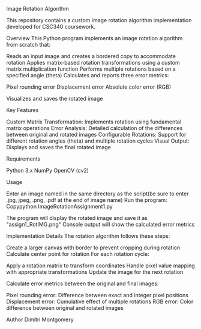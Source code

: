 Image Rotation Algorithm

This repository contains a custom image rotation algorithm implementation developed for CSC340 coursework.

Overview
This Python program implements an image rotation algorithm from scratch that:

Reads an input image and creates a bordered copy to accommodate rotation
Applies matrix-based rotation transformations using a custom matrix multiplication function
Performs multiple rotations based on a specified angle (theta)
Calculates and reports three error metrics:

Pixel rounding error
Displacement error
Absolute color error (RGB)


Visualizes and saves the rotated image

Key Features

Custom Matrix Transformation: Implements rotation using fundamental matrix operations
Error Analysis: Detailed calculation of the differences between original and rotated images
Configurable Rotations: Support for different rotation angles (theta) and multiple rotation cycles
Visual Output: Displays and saves the final rotated image

Requirements

Python 3.x
NumPy
OpenCV (cv2)

Usage

Enter an image named in the same directory as the script(be sure to enter .jpg, jpeg, .png, .pdf at the end of image name)
Run the program:
Copypython ImageRotationAssignment1.py

The program will display the rotated image and save it as "assign1_RotIMG.png"
Console output will show the calculated error metrics

Implementation Details
The rotation algorithm follows these steps:

Create a larger canvas with border to prevent cropping during rotation
Calculate center point for rotation
For each rotation cycle:

Apply a rotation matrix to transform coordinates
Handle pixel value mapping with appropriate transformations
Update the image for the next rotation


Calculate error metrics between the original and final images:

Pixel rounding error: Difference between exact and integer pixel positions
Displacement error: Cumulative effect of multiple rotations
RGB error: Color difference between original and rotated images



Author
Dimitri Montgomery
